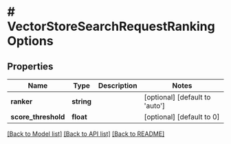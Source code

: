# # VectorStoreSearchRequestRankingOptions

## Properties

Name | Type | Description | Notes
------------ | ------------- | ------------- | -------------
**ranker** | **string** |  | [optional] [default to 'auto']
**score_threshold** | **float** |  | [optional] [default to 0]

[[Back to Model list]](../../README.md#models) [[Back to API list]](../../README.md#endpoints) [[Back to README]](../../README.md)
